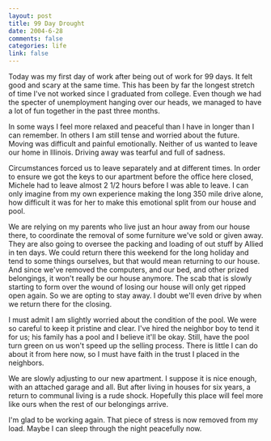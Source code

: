 ```yaml
--- 
layout: post
title: 99 Day Drought
date: 2004-6-28
comments: false
categories: life
link: false
---
```

Today was my first day of work after being out of work for 99 days. It felt good and scary at the same time. This has been by far the longest stretch of time I've not worked since I graduated from college. Even though we had the specter of unemployment hanging over our heads, we managed to have a lot of fun together in the past three months.

In some ways I feel more relaxed and peaceful than I have in longer than I can remember. In others I am still tense and worried about the future. Moving was difficult and painful emotionally. Neither of us wanted to leave our home in Illinois. Driving away was tearful and full of sadness.

Circumstances forced us to leave separately and at different times. In order to ensure we got the keys to our apartment before the office here closed, Michele had to leave almost 2 1/2 hours before I was able to leave. I can only imagine from my own experience making the long 350 mile drive alone, how difficult it was for her to make this emotional split from our house and pool.

We are relying on my parents who live just an hour away from our house there, to coordinate the removal of some furniture we've sold or given away. They are also going to oversee the packing and loading of out stuff by Allied in ten days. We could return there this weekend for the long holiday and tend to some things ourselves, but that would mean returning to our house. And since we've removed the computers, and our bed, and other prized belongings, it won't really be our house anymore. The scab that is slowly starting to form over the wound of losing our house will only get ripped open again. So we are opting to stay away. I doubt we'll even drive by when we return there for the closing.

I must admit I am slightly worried about the condition of the pool. We were so careful to keep it pristine and clear. I've hired the neighbor boy to tend it for us; his family has a pool and I believe it'll be okay. Still, have the pool turn green on us won't speed up the selling process. There is little I can do about it from here now, so I must have faith in the trust I placed in the neighbors.

We are slowly adjusting to our new apartment. I suppose it is nice enough, with an attached garage and all. But after living in houses for six years, a return to communal living is a rude shock. Hopefully this place will feel more like ours when the rest of our belongings arrive.

I'm glad to be working again. That piece of stress is now removed from my load. Maybe I can sleep through the night peacefully now.
